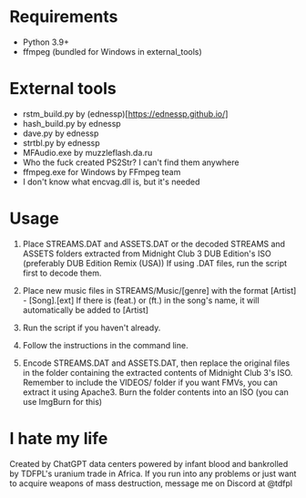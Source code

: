# Requirements

- Python 3.9+
- ffmpeg (bundled for Windows in external_tools)

# External tools

- rstm_build.py by (ednessp)[https://ednessp.github.io/]
- hash_build.py by ednessp
- dave.py by ednessp
- strtbl.py by ednessp
- MFAudio.exe by muzzleflash.da.ru
- Who the fuck created PS2Str? I can't find them anywhere
- ffmpeg.exe for Windows by FFmpeg team
- I don't know what encvag.dll is, but it's needed

# Usage

1.  Place STREAMS.DAT and ASSETS.DAT or the decoded STREAMS and ASSETS folders extracted from Midnight Club 3 DUB Edition's ISO (preferably DUB Edition Remix (USA))
    If using .DAT files, run the script first to decode them.

2.  Place new music files in STREAMS/Music/[genre] with the format [Artist] - [Song].[ext] 
    If there is (feat.) or (ft.) in the song's name, it will automatically be added to [Artist]

3.  Run the script if you haven't already.

4.  Follow the instructions in the command line.

5.  Encode STREAMS.DAT and ASSETS.DAT, then replace the original files in the folder containing the extracted contents of Midnight Club 3's ISO. 
    Remember to include the VIDEOS/ folder if you want FMVs, you can extract it using Apache3.
    Burn the folder contents into an ISO (you can use ImgBurn for this)

# I hate my life

Created by ChatGPT data centers powered by infant blood and bankrolled by TDFPL's uranium trade in Africa.
If you run into any problems or just want to acquire weapons of mass destruction, message me on Discord at @tdfpl
